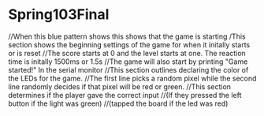 # Spring103Final
//When this blue pattern shows this shows that the game is starting
/This section shows the beginning settings of the game for when it initally starts or is reset
//The score starts at 0 and the level starts at one. The reaction time is initally 1500ms or 1.5s
//The game will also start by printing "Game started!" In the serial monitor
//This section outlines declaring the color of the LEDs for the game. 
//The first line picks a random pixel while the second line randomly decides if that pixel will be red or green. 
//This section determines if the player gave the correct input
//(If they pressed the left button if the light was green)
//(tapped the board if the led was red)
